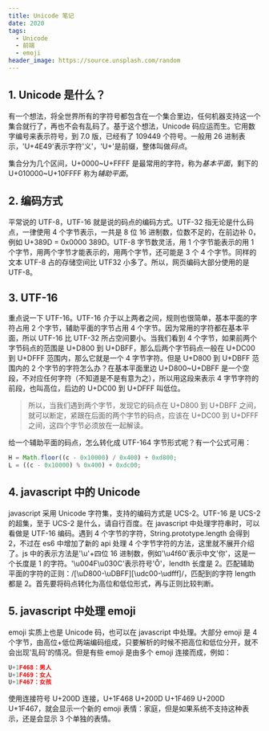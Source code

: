 ```yaml
---
title: Unicode 笔记
date: 2020
tags:
  - Unicode
  - 前端
  - emoji
header_image: https://source.unsplash.com/random
---
```


## 1. Unicode 是什么？

有一个想法，将全世界所有的字符号都包含在一个集合里边，任何机器支持这一个集合就行了，再也不会有乱码了。基于这个想法，Unicode 码应运而生。它用数字编号来表示符号，到 7.0 版，已经有了 109449 个符号。一般用 26 进制表示，'U+4E49'表示字符'义'，'U+'是前缀，整体叫做*码点*。

集合分为几个区间，U+0000~U+FFFF 是最常用的字符，称为*基本平面*，剩下的 U+010000~U+10FFFF 称为*辅助平面*。

## 2. 编码方式

平常说的 UTF-8，UTF-16 就是说的码点的编码方式。UTF-32 指无论是什么码点，一律使用 4 个字节表示，一共是 8 位 16 进制数，位数不足的，在前边补 0，例如 U+389D = 0x0000 389D。UTF-8 字节数灵活，用 1 个字节能表示的用 1 个字节，用两个字节才能表示的，用两个字节，还可能是 3 个 4 个字节。同样的文本 UTF-8 占的存储空间比 UTF32 小多了。所以，网页编码大部分使用的是 UTF-8。

## 3. UTF-16

重点说一下 UTF-16。UTF-16 介于以上两者之间，规则也很简单，基本平面的字符占用 2 个字节，辅助平面的字节占用 4 个字节。因为常用的字符都在基本平面，所以 UTF-16 比 UTF-32 所占空间要小。当我们看到 4 个字节，如果前两个字节码点的范围是 U+D800 到 U+DBFF，那么后两个字节码点一般在 U+DC00 到 U+DFFF 范围内，那么它就是一个 4 字节字符。但是 U+D800 到 U+DBFF 范围内的 2 个字节的字符怎么办？在基本平面里边 U+D800~U+DBFF 是一个空段，不对应任何字符（不知道是不是有意为之），所以用这段来表示 4 字节字符的前段，也叫高位，后边的 U+DC00 到 U+DFFF 叫低位。

> 所以，当我们遇到两个字节，发现它的码点在 U+D800 到 U+DBFF 之间，就可以断定，紧跟在后面的两个字节的码点，应该在 U+DC00 到 U+DFFF 之间，这四个字节必须放在一起解读。

给一个辅助平面的码点，怎么转化成 UTF-164 字节形式呢？有一个公式可用：

```js
H = Math.floor((c - 0x10000) / 0x400) + 0xd800;
L = ((c - 0x10000) % 0x400) + 0xdc00;
```

## 4. javascript 中的 Unicode

javascript 采用 Unicode 字符集，支持的编码方式是 UCS-2。UTF-16 是 UCS-2 的超集，至于 UCS-2 是什么，请自行百度。在 javascript 中处理字符串时，可以看做是 UTF-16 编码。遇到 4 个字节的字符，String.prototype.length 会得到 2，不过在 es6 中增加了新的 api 处理 4 个字节字符的方法，这里就不展开介绍了。js 中的表示方法是'\u'+四位 16 进制数，例如'\u4f60'表示中文'你'，这是一个长度是 1 的字符。'\u004F\u030C'表示符号'Ǒ'，lendth 长度是 2。匹配辅助平面的字符的正则：/[\uD800-\uDBFF][\udc00-\udfff]/，匹配到的字符 length 都是 2。首先要将码点转化为高位和低位形式，再与正则比较判断。

## 5. javascript 中处理 emoji

emoji 实质上也是 Unicode 码，也可以在 javascript 中处理。大部分 emoji 是 4 个字节，由高位+低位两端编码组成，只要解析的时候不把高位和低位分开，就不会出现'乱码'的情况。但是有些 emoji 是由多个 emoji 连接而成，例如：

```js
U+1F468：男人
U+1F469：女人
U+1F467：女孩
```

使用连接符号 U+200D 连接，U+1F468 U+200D U+1F469 U+200D U+1F467，就会显示一个新的 emoji 表情：家庭，但是如果系统不支持这种表示，还是会显示 3 个单独的表情。
